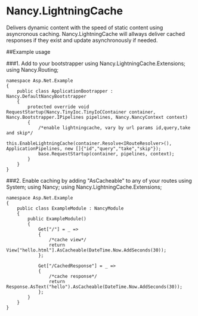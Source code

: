 Nancy.LightningCache
====================

Delivers dynamic content with the speed of static content using asyncronous caching. Nancy.LightningCache will allways deliver cached responses if they exist and update asynchronously if needed.

##Example usage

###1. Add to your bootstrapper
    using Nancy.LightningCache.Extensions;
    using Nancy.Routing;
    
    namespace Asp.Net.Example
    {
        public class ApplicationBootrapper : Nancy.DefaultNancyBootstrapper
        {
            protected override void RequestStartup(Nancy.TinyIoc.TinyIoCContainer container, Nancy.Bootstrapper.IPipelines pipelines, Nancy.NancyContext context)
            {
                /*enable lightningcache, vary by url params id,query,take and skip*/
                this.EnableLightningCache(container.Resolve<IRouteResolver>(), ApplicationPipelines, new []{"id","query","take","skip"});
                base.RequestStartup(container, pipelines, context);
            }
        }
    }

###2. Enable caching by adding "AsCacheable" to any of your routes
    using System;
    using Nancy;
    using Nancy.LightningCache.Extensions;
    
    namespace Asp.Net.Example
    {
        public class ExampleModule : NancyModule
        {
            public ExampleModule()
            {
                Get["/"] = _ =>
                {
                    /*cache view*/
                    return View["hello.html"].AsCacheable(DateTime.Now.AddSeconds(30));
                };
    
                Get["/CachedResponse"] = _ =>
                {
                    /*cache response*/
                    return Response.AsText("hello").AsCacheable(DateTime.Now.AddSeconds(30));
                };
            }
        }
    }